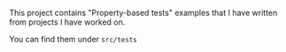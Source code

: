 This project contains "Property-based tests" examples that I have written from projects I have worked on. 

You can find them under `src/tests`